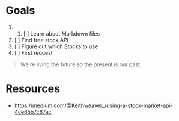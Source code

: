 # Goals
1. 1. [ ] Learn about Markdown files
1. [ ] Find free stock API
1. [ ] Figure out which Stocks to use
1. [ ] First request

> We're living the future so
> the present is our past.

# Resources
* https://medium.com/@Keithweaver_/using-a-stock-market-api-4ce65b7c67ac
